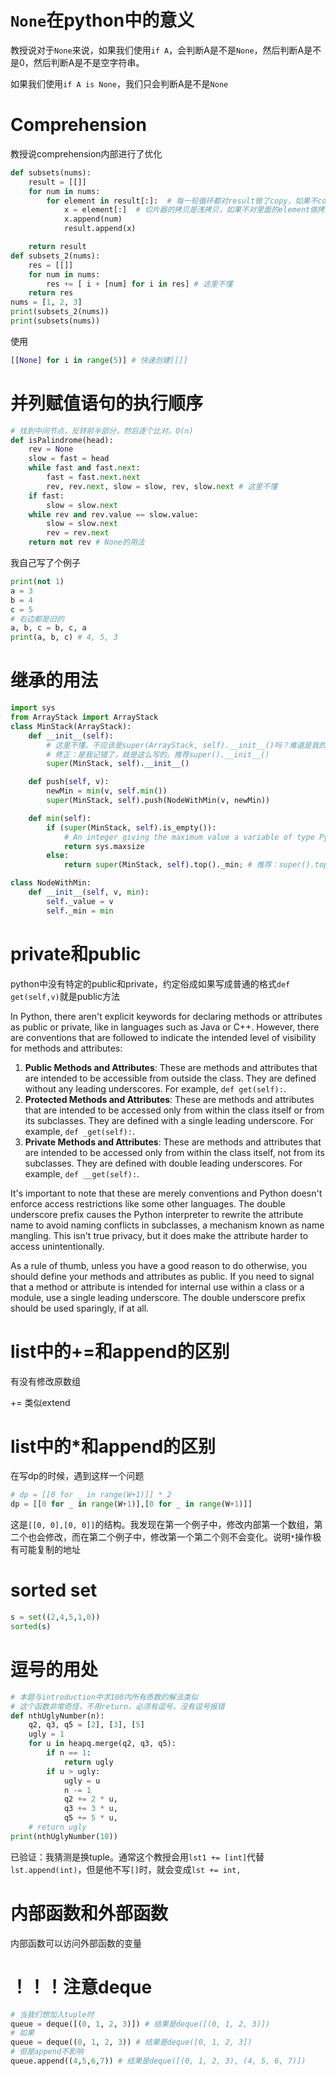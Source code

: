 #  `None`在python中的意义

教授说对于`None`来说，如果我们使用`if A`，会判断A是不是`None`，然后判断A是不是0，然后判断A是不是空字符串。

如果我们使用`if A is None`，我们只会判断A是不是`None`



# Comprehension

教授说comprehension内部进行了优化

```python
def subsets(nums):
    result = [[]]
    for num in nums:
        for element in result[:]:  # 每一轮循环都对result做了copy，如果不copy，会永远循环
            x = element[:]  # 切片器的拷贝是浅拷贝，如果不对里面的element做拷贝，result里原有的元素都会通过x的指向被改动
            x.append(num)
            result.append(x)

    return result
def subsets_2(nums):
    res = [[]]
    for num in nums:
        res += [ i + [num] for i in res] # 这里不懂
    return res
nums = [1, 2, 3]
print(subsets_2(nums))
print(subsets(nums))
```

使用

```python
[[None] for i in range(5)] # 快速创建[[]]
```



# 并列赋值语句的执行顺序

```python
# 找到中间节点，反转前半部分，然后逐个比对。O(n)
def isPalindrome(head):
    rev = None
    slow = fast = head
    while fast and fast.next:
        fast = fast.next.next
        rev, rev.next, slow = slow, rev, slow.next # 这里不懂
    if fast:
        slow = slow.next
    while rev and rev.value == slow.value:
        slow = slow.next
        rev = rev.next
    return not rev # None的用法
```

我自己写了个例子

```python
print(not 1)
a = 3
b = 4
c = 5
# 右边都是旧的
a, b, c = b, c, a
print(a, b, c) # 4, 5, 3
```



# 继承的用法

```python
import sys
from ArrayStack import ArrayStack
class MinStack(ArrayStack):
    def __init__(self):
        # 这里不懂。不应该是super(ArrayStack, self).__init__()吗？难道是我的笔记错了
        # 修正：是我记错了，就是这么写的。推荐super().__init__()
        super(MinStack, self).__init__()

    def push(self, v):
        newMin = min(v, self.min())
        super(MinStack, self).push(NodeWithMin(v, newMin))

    def min(self):
        if (super(MinStack, self).is_empty()):
            # An integer giving the maximum value a variable of type Py_ssize_t can take. It’s usually 2**31 - 1 on a 32-bit platform and 2**63 - 1 on a 64-bit platform
            return sys.maxsize
        else:
            return super(MinStack, self).top()._min; # 推荐：super().top()

class NodeWithMin:
    def __init__(self, v, min):
        self._value = v
        self._min = min
```



# private和public

python中没有特定的public和private，约定俗成如果写成普通的格式`def get(self,v)`就是public方法

In Python, there aren't explicit keywords for declaring methods or attributes as public or private, like in languages such as Java or C++. However, there are conventions that are followed to indicate the intended level of visibility for methods and attributes:

1. **Public Methods and Attributes**: These are methods and attributes that are intended to be accessible from outside the class. They are defined without any leading underscores. For example, `def get(self):`.
2. **Protected Methods and Attributes**: These are methods and attributes that are intended to be accessed only from within the class itself or from its subclasses. They are defined with a single leading underscore. For example, `def _get(self):`.
3. **Private Methods and Attributes**: These are methods and attributes that are intended to be accessed only from within the class itself, not from its subclasses. They are defined with double leading underscores. For example, `def __get(self):`.

It's important to note that these are merely conventions and Python doesn't enforce access restrictions like some other languages. The double underscore prefix causes the Python interpreter to rewrite the attribute name to avoid naming conflicts in subclasses, a mechanism known as name mangling. This isn't true privacy, but it does make the attribute harder to access unintentionally.

As a rule of thumb, unless you have a good reason to do otherwise, you should define your methods and attributes as public. If you need to signal that a method or attribute is intended for internal use within a class or a module, use a single leading underscore. The double underscore prefix should be used sparingly, if at all.



# list中的+=和append的区别

有没有修改原数组

+= 类似extend



# list中的*和append的区别

在写dp的时候，遇到这样一个问题

```python
# dp = [[0 for _ in range(W+1)]] * 2
dp = [[0 for _ in range(W+1)],[0 for _ in range(W+1)]]
```

这是`[[0, 0],[0, 0]]`的结构。我发现在第一个例子中，修改内部第一个数组，第二个也会修改，而在第二个例子中，修改第一个第二个则不会变化。说明`*`操作极有可能复制的地址



# sorted set

```python
s = set((2,4,5,1,0))
sorted(s)
```



# 逗号的用处

```python
# 本题与introduction中求100内所有质数的解法类似
# 这个函数非常奇怪，不用return，必须有逗号，没有逗号报错
def nthUglyNumber(n):
    q2, q3, q5 = [2], [3], [5]
    ugly = 1
    for u in heapq.merge(q2, q3, q5):
        if n == 1:
            return ugly
        if u > ugly:
            ugly = u
            n -= 1
            q2 += 2 * u,
            q3 += 3 * u,
            q5 += 5 * u,
    # return ugly
print(nthUglyNumber(10))
```

已验证：我猜测是换tuple。通常这个教授会用`lst1 += [int]`代替`lst.append(int)`，但是他不写`[]`时，就会变成`lst += int,`



# 内部函数和外部函数

内部函数可以访问外部函数的变量



# ！！！注意deque

```python
# 当我们想加入tuple时
queue = deque([(0, 1, 2, 3)]) # 结果是deque([(0, 1, 2, 3)])
# 如果
queue = deque((0, 1, 2, 3)) # 结果是deque([0, 1, 2, 3])
# 但是append不影响
queue.append((4,5,6,7)) # 结果是deque([(0, 1, 2, 3), (4, 5, 6, 7)])


```



